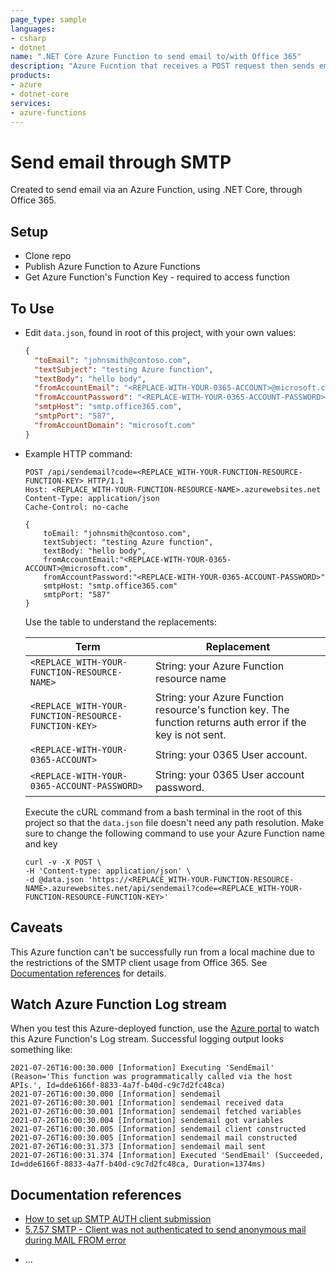 ```yaml
---
page_type: sample
languages:
- csharp
- dotnet
name: ".NET Core Azure Function to send email to/with Office 365"
description: "Azure Fucntion that receives a POST request then sends email."
products:
- azure
- dotnet-core
services:
- azure-functions
---
```


# Send email through SMTP

Created to send email via an Azure Function, using .NET Core, through Office 365. 

## Setup

* Clone repo
* Publish Azure Function to Azure Functions
* Get Azure Function's Function Key - required to access function

## To Use

* Edit `data.json`, found in root of this project, with your own values:

	```json
	{
	  "toEmail": "johnsmith@contoso.com",
	  "textSubject": "testing Azure function",
	  "textBody": "hello body",
	  "fromAccountEmail": "<REPLACE-WITH-YOUR-0365-ACCOUNT>@microsoft.com",
	  "fromAccountPassword": "<REPLACE-WITH-YOUR-0365-ACCOUNT-PASSWORD>",
	  "smtpHost": "smtp.office365.com",
	  "smtpPort": "587",
	  "fromAccountDomain": "microsoft.com"
	}
	```

* Example HTTP command: 

    ```http
    POST /api/sendemail?code=<REPLACE_WITH-YOUR-FUNCTION-RESOURCE-FUNCTION-KEY> HTTP/1.1
	Host: <REPLACE_WITH-YOUR-FUNCTION-RESOURCE-NAME>.azurewebsites.net
	Content-Type: application/json
	Cache-Control: no-cache

	{
		toEmail: "johnsmith@contoso.com",
		textSubject: "testing Azure function",
		textBody: "hello body",
		fromAccountEmail:"<REPLACE-WITH-YOUR-0365-ACCOUNT>@microsoft.com",
		fromAccountPassword:"<REPLACE-WITH-YOUR-0365-ACCOUNT-PASSWORD>"
		smtpHost: "smtp.office365.com"
		smtpPort: "587"
	}
    ```

	Use the table to understand the replacements:

	|Term|Replacement|
	|--|--|
	|`<REPLACE_WITH-YOUR-FUNCTION-RESOURCE-NAME>`|String: your Azure Function resource name|
	|`<REPLACE_WITH-YOUR-FUNCTION-RESOURCE-FUNCTION-KEY>`|String: your Azure Function resource's function key. The function returns auth error if the key is not sent.|
	|`<REPLACE-WITH-YOUR-0365-ACCOUNT>`|String: your 0365 User account.|
	|`<REPLACE-WITH-YOUR-0365-ACCOUNT-PASSWORD>`|String: your 0365 User account password.|

	Execute the cURL command from a bash terminal in the root of this project so that the `data.json` file doesn't need any path resolution. Make sure to change the following command to use your Azure Function name and key

	```CURL
	curl -v -X POST \
	-H 'Content-type: application/json' \
	-d @data.json 'https://<REPLACE_WITH-YOUR-FUNCTION-RESOURCE-NAME>.azurewebsites.net/api/sendemail?code=<REPLACE_WITH-YOUR-FUNCTION-RESOURCE-FUNCTION-KEY>'
	```

## Caveats

This Azure function can't be successfully run from a local machine due to the restrictions of the SMTP client usage from Office 365. See [Documentation references](#documentation-references) for details. 

## Watch Azure Function Log stream

When you test this Azure-deployed function, use the [Azure portal](https://portal.azure.com) to watch this Azure Function's Log stream. Successful logging output looks something like:

```console
2021-07-26T16:00:30.000 [Information] Executing 'SendEmail' (Reason='This function was programmatically called via the host APIs.', Id=dde6166f-8833-4a7f-b40d-c9c7d2fc48ca)
2021-07-26T16:00:30.000 [Information] sendemail
2021-07-26T16:00:30.001 [Information] sendemail received data
2021-07-26T16:00:30.001 [Information] sendemail fetched variables
2021-07-26T16:00:30.004 [Information] sendemail got variables
2021-07-26T16:00:30.005 [Information] sendemail client constructed
2021-07-26T16:00:30.005 [Information] sendemail mail constructed
2021-07-26T16:00:31.373 [Information] sendemail mail sent
2021-07-26T16:00:31.374 [Information] Executed 'SendEmail' (Succeeded, Id=dde6166f-8833-4a7f-b40d-c9c7d2fc48ca, Duration=1374ms)
```

## Documentation references
	
* [How to set up SMTP AUTH client submission](https://docs.microsoft.com/en-us/Exchange/mail-flow-best-practices/how-to-set-up-a-multifunction-device-or-application-to-send-email-using-microsoft-365-or-office-365?redirectSourcePath=%252fen-us%252farticle%252fHow-to-set-up-a-multifunction-device-or-application-to-send-email-using-Office-365-69f58e99-c550-4274-ad18-c805d654b4c4)
* [5.7.57 SMTP - Client was not authenticated to send anonymous mail during MAIL FROM error](https://stackoverflow.com/questions/30342884/5-7-57-smtp-client-was-not-authenticated-to-send-anonymous-mail-during-mail-fr)
	
- ...
